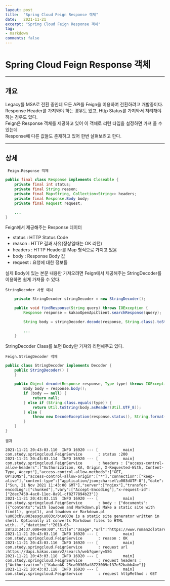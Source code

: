 ```yaml
---
layout: post
title:  "Spring Cloud Feign Response 객체"
date:   2021-11-21
excerpt: "Spring Cloud Feign Response 객체"
tag:
- markdown 
comments: false
---
```



# Spring Cloud Feign Response 객체

___


## __개요__
Legacy를 MSA로 전환 중인데 모든 API를 Feign을 이용하여 전환하려고 개발중이다.  
Response Header를 가져와야 하는 경우도 있고, Http Status를 가져와서 처리해야 하는 경우도 있다.  
Feign은 Response 객체를 제공하고 있어 이 객체로 리턴 타입을 설정하면 가져 올 수 있는데  
Response에 다른 값들도 존재하고 있어 한번 살펴보려고 한다.  

___

## __상세__


``` Feign.Response 객체```
``` java
public final class Response implements Closeable {
    private final int status;
    private final String reason;
    private final Map<String, Collection<String>> headers;
    private final Response.Body body;
    private final Request request;

    ...
}
```

Feign에서 제공해주는 Response 데이터
- status : HTTP Status Code  
- reason : HTTP 결과 사유(정상일때는 OK 리턴)  
- headers : HTTP Header를 Map 형식으로 가지고 있음  
- body : Response Body 값  
- request : 요청에 대한 정보들  


실제 Body에 있는 본문 내용만 가져오려면 Feign에서 제공해주는 StringDecoder를 이용하면 쉽게 가져올 수 있다.


``` StringDecoder 사용 예시 ```

``` java
    private StringDecoder stringDecoder = new StringDecoder();

    public void findResponse(String query) throws IOException {
        Response response = kakaoOpenApiClient.searchResponse(query);

        String body = stringDecoder.decode(response, String.class).toString();

        ...
    }

```


StringDecoder Class를 보면 Body만 가져와 리턴해주고 있다.  

``` Feign.StringDecoder 객체 ```

``` java
public class StringDecoder implements Decoder {
    public StringDecoder() {
    }

    public Object decode(Response response, Type type) throws IOException {
        Body body = response.body();
        if (body == null) {
            return null;
        } else if (String.class.equals(type)) {
            return Util.toString(body.asReader(Util.UTF_8));
        } else {
            throw new DecodeException(response.status(), String.format("%s is not a type supported by this decoder.", type), response.request());
        }
    }
}

```


```결과```

```
2021-11-21 20:43:03.110  INFO 16920 --- [           main] com.study.springcloud.FeignService       : status :200
2021-11-21 20:43:03.114  INFO 16920 --- [           main] com.study.springcloud.FeignService       : headers : {"access-control-allow-headers":["Authorization, KA, Origin, X-Requested-With, Content-Type, Accept"],"access-control-allow-methods":["GET, OPTIONS"],"access-control-allow-origin":["*"],"connection":["keep-alive"],"content-type":["application/json;charset\u003dUTF-8"],"date":["Sun, 21 Nov 2021 11:43:00 GMT"],"server":["nginx"],"transfer-encoding":["chunked"],"vary":["Accept-Encoding"],"x-request-id":["2dec7450-4ac0-11ec-8a91-cf8277894b23"]}
2021-11-21 20:43:03.115  INFO 16920 --- [           main] com.study.springcloud.FeignService       : body : {"documents":[{"contents":"with lowdown and Markdown.pl Make a static site with find(1), grep(1), and lowdown or Markdown.pl \u003cb\u003essg\u003c/b\u003e is a static site generator written in shell. Optionally it converts Markdown files to HTML with...","datetime":"2018-03-28T23:24:37.000+09:00","title":"Usage","url":"https://www.romanzolotarev.com/ssg.html"},...
2021-11-21 20:43:03.116  INFO 16920 --- [           main] com.study.springcloud.FeignService       : reason : OK
2021-11-21 20:43:03.116  INFO 16920 --- [           main] com.study.springcloud.FeignService       : request url :https://dapi.kakao.com/v2/search/web?query=SSG
2021-11-21 20:43:03.118  INFO 16920 --- [           main] com.study.springcloud.FeignService       : request headers : {"Authorization":["KakaoAK 25ca90303af8723009e137e52babb4be"]}
2021-11-21 20:43:03.118  INFO 16920 --- [           main] com.study.springcloud.FeignService       : request httpMethod : GET

```

___

